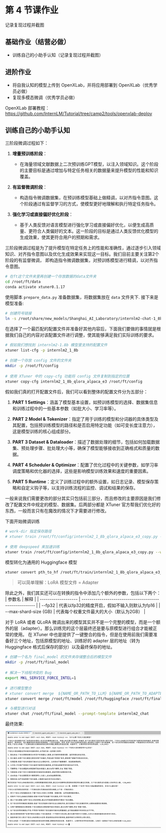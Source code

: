 # 第 4 节课作业

记录复现过程并截图

## 基础作业（结营必做）

- 训练自己的小助手认知（记录复现过程并截图）

## 进阶作业

- 将自我认知的模型上传到 OpenXLab，并将应用部署到 OpenXLab（优秀学员必做）
- 复现多模态微调（优秀学员必做）

OpenXLab 部署教程：https://github.com/InternLM/Tutorial/tree/camp2/tools/openxlab-deploy

## 训练自己的小助手认知

三阶段微调过程如下：

1. **增量预训练阶段**：
    - 在海量领域文献数据上二次预训练GPT模型，以注入领域知识。这个阶段的主要目标是通过增加与特定任务相关的数据量来提升模型的性能和知识覆盖。

2. **有监督微调阶段**：
    - 构造指令微调数据集，在预训练模型基础上做精调，以对齐指令意图。这个阶段通过有监督学习的方式，使模型更好地理解和执行特定任务指令。

3. **强化学习或直接偏好优化阶段**：
    - 基于人类反馈对语言模型进行强化学习或直接偏好优化，以便生成高质量、更符合人类偏好的文本。这一阶段的目标是通过人类反馈优化模型的生成效果，使其更符合用户的预期和需求。

三阶段微调过程是为了提升模型在特定任务上的性能和准确性，通过逐步引入领域知识、对齐指令意图以及优化生成效果来实现这一目标。我们目前主要关注第2个阶段的有监督微调，
即构造指令微调数据集，对预训练模型进行精调，以对齐指令意图。

```bash
# 在ft这个文件夹里再创建一个存放数据的data文件夹
cd /root/ft/data
conda activate xtuner0.1.17
```

使用脚本 `prepare_data.py` 准备数据集，将数据集放在 `data` 文件夹下. 接下来是模型准备:

```bash
# 创建符号链接
ln -s /root/share/new_models/Shanghai_AI_Laboratory/internlm2-chat-1_8b /root/ft/model
```

在选择了一个最匹配的配置文件并准备好其他内容后，下面我们要做的事情就是根据我们自己的内容对该配置文件进行调整，使其能够满足我们实际训练的要求。

```bash
# 假如我们想找到 internlm2-1.8b 模型里支持的配置文件
xtuner list-cfg -p internlm2_1_8b

# 创建一个存放 config 文件的文件夹
mkdir -p /root/ft/config

# 使用 XTuner 中的 copy-cfg 功能将 config 文件复制到指定的位置
xtuner copy-cfg internlm2_1_8b_qlora_alpaca_e3 /root/ft/config
```

假如我们真的打开配置文件后，我们可以看到整体的配置文件分为五部分：

1. **PART 1 Settings**：涵盖了模型基本设置，如预训练模型的选择、数据集信息和训练过程中的一些基本参数（如批大小、学习率等）。

2. **PART 2 Model & Tokenizer**：指定了用于训练的模型和分词器的具体类型及其配置，包括预训练模型的路径和是否启用特定功能（如可变长度注意力），这是模型训练的核心组成部分。

3. **PART 3 Dataset & Dataloader**：描述了数据处理的细节，包括如何加载数据集、预处理步骤、批处理大小等，确保了模型能够接收到正确格式和质量的数据。

4. **PART 4 Scheduler & Optimizer**：配置了优化过程中的关键参数，如学习率调度策略和优化器的选择，这些是影响模型训练效果和速度的重要因素。

5. **PART 5 Runtime**：定义了训练过程中的额外设置，如日志记录、模型保存策略和自定义钩子等，以支持训练流程的监控、调试和结果的保存。

一般来说我们需要更改的部分其实只包括前三部分，而且修改的主要原因是我们修改了配置文件中规定的模型、数据集。后两部分都是
XTuner 官方帮我们优化好的东西，一般而言只有在魔改的情况下才需要进行修改。

下面开始微调训练

```bash
# work-dir 指定保存路径
# xtuner train /root/ft/config/internlm2_1_8b_qlora_alpaca_e3_copy.py --work-dir /root/ft/train

# 使用 deepspeed 来加速训练
xtuner train /root/ft/config/internlm2_1_8b_qlora_alpaca_e3_copy.py --work-dir /root/ft/train_deepspeed --deepspeed deepspeed_zero2
```

模型转化为通用的 Huggingface 模型

```bash
xtuner convert pth_to_hf /root/ft/train/internlm2_1_8b_qlora_alpaca_e3_copy.py /root/ft/train_deepspeed/iter_1200.pth /root/ft/huggingface
```

> 可以简单理解：LoRA 模型文件 = Adapter

除此之外，我们其实还可以在转换的指令中添加几个额外的参数，包括以下两个：
| 参数名 | 解释 |
| ------------------- | ------------------------------------------------------ |
| --fp32 | 代表以fp32的精度开启，假如不输入则默认为fp16 |
| --max-shard-size {GB} | 代表每个权重文件最大的大小（默认为2GB） |

对于 LoRA 或者 QLoRA 微调出来的模型其实并不是一个完整的模型，而是一个额外的层（adapter）。那么训练完的这个层最终还是要与原模型进行组合才能被正常的使用。
在 XTuner 中也是提供了一键整合的指令，但是在使用前我们需要准备好三个地址，包括原模型的地址、训练好的 adapter 层的地址（转为
Huggingface 格式后保存的部分）以及最终保存的地址。

```bash
# 创建一个名为 final_model 的文件夹存储整合后的模型文件
mkdir -p /root/ft/final_model

# 解决一下线程冲突的 Bug 
export MKL_SERVICE_FORCE_INTEL=1

# 进行模型整合
# xtuner convert merge  ${NAME_OR_PATH_TO_LLM} ${NAME_OR_PATH_TO_ADAPTER} ${SAVE_PATH} 
xtuner convert merge /root/ft/model /root/ft/huggingface /root/ft/final_model
```


```Bash
# 与模型进行对话
xtuner chat /root/ft/final_model --prompt-template internlm2_chat
```


最终效果:

![img.png](imgs/final_model.png)